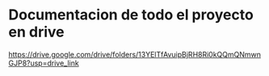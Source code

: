 # Documentacion de todo el proyecto en drive

https://drive.google.com/drive/folders/13YElTfAvuipBjRH8Ri0kQQmQNmwnGJP8?usp=drive_link



